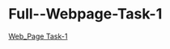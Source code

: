 # Full--Webpage-Task-1
<a href="https://lighthearted-baklava-3a8b27.netlify.app/">Web_Page Task-1</a>
